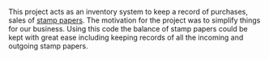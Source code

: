 This project acts as an inventory system to keep a record of purchases, sales of [stamp papers](https://en.wikipedia.org/wiki/Stamped_paper). The motivation for the project was to simplify things for our business. Using this code the balance of stamp papers could be kept with great ease including keeping records of all the incoming and outgoing stamp papers.
